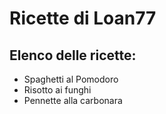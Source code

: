 # Ricette di Loan77

## Elenco delle ricette:

* Spaghetti al Pomodoro
* Risotto ai funghi
* Pennette alla carbonara
